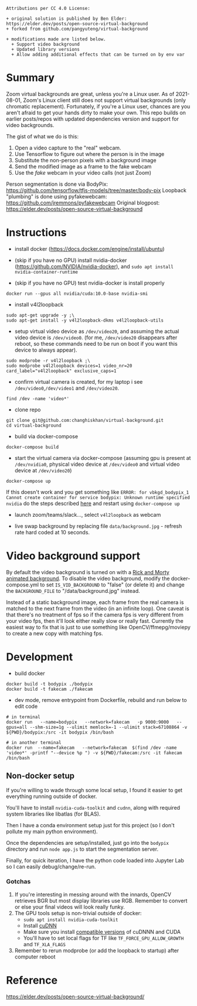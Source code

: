 ```
Attributions per CC 4.0 License:

+ original solution is published by Ben Elder: https://elder.dev/posts/open-source-virtual-background
+ forked from github.com/pangyuteng/virtual-background

+ modifications made are listed below.
  + Support video background
  + Updated library versions
  + Allow adding additional effects that can be turned on by env var
```

# Summary

Zoom virtual backgrounds are great, unless you're a Linux user. As of 2021-08-01, Zoom's Linux client
still does not support virtual backgrounds (only chromatic replacement). Fortunately, if you're a
Linux user, chances are you aren't afraid to get your hands dirty to make your own. This repo builds
on earlier posts/repos with updated dependencies version and support for video backgrounds.

The gist of what we do is this:
1. Open a video capture to the "real" webcam.
2. Use Tensorflow to figure out where the person is in the image
3. Substitute the non-person pixels with a background image
4. Send the modified image as a frame to the fake webcam
5. Use the *fake* webcam in your video calls (not just Zoom)

Person segmentation is done via BodyPix: https://github.com/tensorflow/tfjs-models/tree/master/body-pix
Loopback "plumbing" is done using pyfakewebcam: https://github.com/jremmons/pyfakewebcam
Original blogpost: https://elder.dev/posts/open-source-virtual-background


# Instructions

+ install docker (https://docs.docker.com/engine/install/ubuntu)

+ (skip if you have no GPU) install nvidia-docker (https://github.com/NVIDIA/nvidia-docker), and `sudo apt install nvidia-container-runtime`

+ (skip if you have no GPU) test nvidia-docker is install properly
```
docker run --gpus all nvidia/cuda:10.0-base nvidia-smi
```

+ install v4l2loopback
``` 
sudo apt-get upgrade -y ;\
sudo apt-get install -y v4l2loopback-dkms v4l2loopback-utils
```

+ setup virtual video device as `/dev/video20`, and assuming the actual video device is `/dev/video0`. (for me, `/dev/video20` disappears after reboot, so these commands need to be run on boot if you want this device to always appear).
```
sudo modprobe -r v4l2loopback ;\
sudo modprobe v4l2loopback devices=1 video_nr=20 card_label="v4l2loopback" exclusive_caps=1
```

+ confirm virtual camera is created, for my laptop i see `/dev/video0`,`/dev/video1` and `/dev/video20`.
```
find /dev -name 'video*'
```

+ clone repo
```
git clone git@github.com:changhiskhan/virtual-background.git
cd virtual-background
```

+ build via docker-compose
```
docker-compose build
```

+ start the virtual camera via docker-compose (assuming gpu is present at `/dev/nvidia0`, physical video device at `/dev/video0` and virtual video device at `/dev/video20`)
```
docker-compose up
```

If this doesn't work and you get something like
`ERROR: for vbkgd_bodypix_1  Cannot create container for service bodypix: Unknown runtime specified nvidia`
do the steps described [here](https://github.com/NVIDIA/nvidia-docker/issues/1073#issuecomment-532104398) and restart using `docker-compose up`

+ launch zoom/teams/slack..., select `v4l2loopback` as webcam

+ live swap background by replacing file `data/background.jpg` - refresh rate hard coded at 10 seconds.


# Video background support

By default the video background is turned on with a [Rick and Morty animated background](https://mylivewallpapers.com/movies/rick-and-morty-animated-wallpaper/). To disable the video background, modify the docker-compose.yml to set `IS_VID_BACKGROUND` to "false" (or delete it)
and change the `BACKGROUND_FILE` to "/data/background.jpg" instead.

Instead of a static background image, each frame from the real camera is matched to the next frame from the video (in an infinite loop).
One caveat is that there's no treatment of fps so if the camera fps is very different from your video fps, then it'll look either really
slow or really fast. Currently the easiest way to fix that is just to use something like OpenCV/ffmepg/moviepy to create a new copy with
matching fps.


# Development

+ build docker
```
docker build -t bodypix ./bodypix
docker build -t fakecam ./fakecam
```

+ dev mode, remove entrypoint from Dockerfile, rebuild and run below to edit code
```
# in terminal 
docker run   --name=bodypix   --network=fakecam   -p 9000:9000   --gpus=all --shm-size=1g --ulimit memlock=-1 --ulimit stack=67108864 -v ${PWD}/bodypix:/src -it bodypix /bin/bash

# in another terminal
docker run  --name=fakecam   --network=fakecam  $(find /dev -name 'video*' -printf "--device %p ") -v ${PWD}/fakecam:/src -it fakecam /bin/bash
```

## Non-docker setup

If you're willing to wade through some local setup, I found it easier to get everything running outside of docker.

You'll have to install `nvidia-cuda-toolkit` and `cudnn`, along with required system libraries like libatlas (for BLAS).

Then I have a conda environment setup just for this project (so I don't pollute my main python environment).

Once the dependencies are setup/installed, just go into the `bodypix` directory and run `node app.js` to start the segmentation server.

Finally, for quick iteration, I have the python code loaded into Jupyter Lab so I can easily debug/change/re-run.


### Gotchas

1. If you're interesting in messing around with the innards, OpenCV retrieves BGR but most display libraries use RGB.
   Remember to convert or else your final videos will look really funky.
2. The GPU tools setup is non-trivial outside of docker:
   - `sudo apt install nvidia-cuda-toolkit`
   - Install [cuDNN](https://docs.nvidia.com/deeplearning/cudnn/install-guide/index.html)
   - Make sure you install [compatible versions](https://docs.nvidia.com/deeplearning/cudnn/support-matrix/index.html) of
     cuDNNN and CUDA
   - You'll have to set local flags for TF like `TF_FORCE_GPU_ALLOW_GROWTH` and `TF_XLA_FLAGS`
3. Remember to rerun modprobe (or add the loopback to startup) after computer reboot


# Reference

https://elder.dev/posts/open-source-virtual-background/



